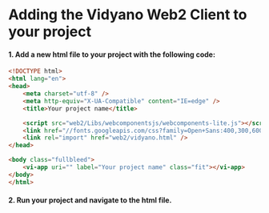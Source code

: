 # Adding the Vidyano Web2 Client to your project

#### 1. Add a new html file to your project with the following code:

```html
<!DOCTYPE html>
<html lang="en">
<head>
	<meta charset="utf-8" />
	<meta http-equiv="X-UA-Compatible" content="IE=edge" />
	<title>Your project name</title>

	<script src="web2/Libs/webcomponentsjs/webcomponents-lite.js"></script>
	<link href="//fonts.googleapis.com/css?family=Open+Sans:400,300,600,700,800" rel="stylesheet" type="text/css">
    <link rel="import" href="web2/vidyano.html" />
</head>

<body class="fullbleed">
    <vi-app uri="" label="Your project name" class="fit"></vi-app>
</body>
</html>
```

#### 2. Run your project and navigate to the html file.
